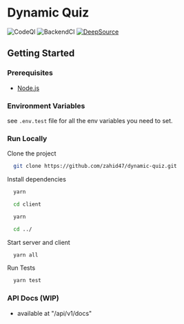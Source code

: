 # Dynamic Quiz

![CodeQl](https://github.com/zahid47/dynamic-quiz/actions/workflows/codeql.yml/badge.svg)
![BackendCI](https://github.com/zahid47/dynamic-quiz/actions/workflows/intregation.yml/badge.svg)
[![DeepSource](https://deepsource.io/gh/zahid47/dynamic-quiz.svg/?label=active+issues&token=23OkHEk1OskeLOq2yEIGjHx8)](https://deepsource.io/gh/zahid47/dynamic-quiz/?ref=repository-badge)

## Getting Started

### Prerequisites

- [Node.js](https://nodejs.org/en)

### Environment Variables

see `.env.test` file for all the env variables you need to set.

### Run Locally

Clone the project

```bash
  git clone https://github.com/zahid47/dynamic-quiz.git
```

Install dependencies

```bash
  yarn

  cd client

  yarn

  cd ../
```

Start server and client

```bash
  yarn all
```

Run Tests

```bash
  yarn test
```

### API Docs (WIP)

- available at "/api/v1/docs"
